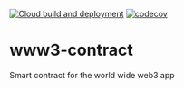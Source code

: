 [![Cloud build and deployment](https://github.com/Madeindreams/www3-contract/actions/workflows/test.yaml/badge.svg)](https://github.com/Madeindreams/www3-contract/actions/workflows/test.yaml)
[![codecov](https://codecov.io/gh/Madeindreams/www3-contract/graph/badge.svg?token=FKHE0JPP32)](https://codecov.io/gh/Madeindreams/www3-contract)

# www3-contract
Smart contract for the world wide web3 app

